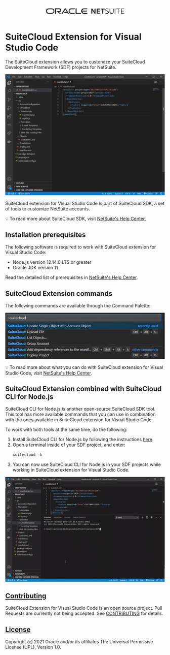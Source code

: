 <p align="center"><a href="#"><img width="250" src="resources/oracle_netsuite_logo.png"></a></p>

# SuiteCloud Extension for Visual Studio Code
The SuiteCloud extension allows you to customize your SuiteCloud Development Framework (SDF) projects for NetSuite.

<img src="resources/acpMain.png" alt="Account customization project">

SuiteCloud extension for Visual Studio Code is part of SuiteCloud SDK, a set of tools to customize NetSuite accounts.

💡 To read more about SuiteCloud SDK, visit [NetSuite's Help Center.](https://system.netsuite.com/app/help/helpcenter.nl?fid=chapter_156026236161.html)

## Installation prerequisites
The following software is required to work with SuiteCloud extension for Visual Studio Code:
- Node.js version 12.14.0 LTS or greater
- Oracle JDK version 11

Read the detailed list of prerequisites in [NetSuite's Help Center](https://system.netsuite.com/app/help/helpcenter.nl?fid=section_159223197655.html).


## SuiteCloud Extension commands
The following commands are available through the Command Palette:

<img src="resources/suitecloudCommandList.png" alt="List of SuiteCloud commands"> 

💡 To read more about what you can do with SuiteCloud extension for Visual Studio Code, visit [NetSuite's Help Center](https://system.netsuite.com/app/help/helpcenter.nl?fid=article_159223173518.html).

## SuiteCloud Extension combined with SuiteCloud CLI for Node.js
SuiteCloud CLI for Node.js is another open-source SuiteCloud SDK tool. This tool has more available commands that you can use in combination with the ones available in SuiteCloud extension for Visual Studio Code.

To work with both tools at the same time, do the following:
1. Install SuiteCloud CLI for Node.js by following the instructions [here](../node-cli/README.md).
2. Open a terminal inside of your SDF project, and enter:
   ```javascript
   suitecloud -h
   ```
3. You can now use SuiteCloud CLI for Node.js in your SDF projects while working in SuiteCloud extension for Visual Studio Code.

<img src="resources/cliForNodejsDemo.gif" alt="SuiteCloud CLI for Node.js combined with SuiteCloud extension for Visual Studio Code">

## [Contributing](/CONTRIBUTING.md)
SuiteCloud Extension for Visual Studio Code is an open source project. Pull Requests are currently not being accepted. See [CONTRIBUTING](/CONTRIBUTING.md) for details.

## [License](/LICENSE.txt)
Copyright (c) 2021 Oracle and/or its affiliates The Universal Permissive License (UPL), Version 1.0.